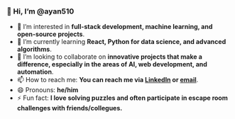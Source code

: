 ###                                    👋 Hi, I’m @ayan510

- 👀 I’m interested in **full-stack development, machine learning, and open-source projects**.
- 🌱 I’m currently learning **React, Python for data science, and advanced algorithms**.
- 💞️ I’m looking to collaborate on **innovative projects that make a difference, especially in the areas of AI, web development, and automation**.
- 📫 How to reach me: **You can reach me via [LinkedIn](https://www.linkedin.com/in/shaik-mohammad-abdulla-64b393294/) or [email](shaikmohammadabdullaa@gmail.com)**.
- 😄 Pronouns: **he/him**
- ⚡ Fun fact: **I love solving puzzles and often participate in escape room challenges with friends/collegues.**

<!---
ayan510/ayan510 is a ✨ special ✨ repository because its `README.md` (this file) appears on your GitHub profile.
You can click the Preview link to take a look at your changes.
--->
